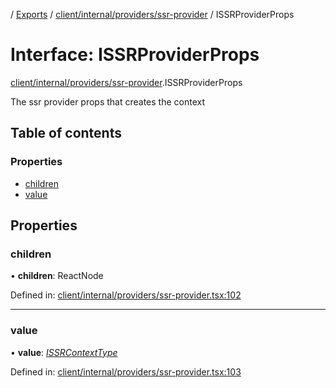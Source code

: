 [](../README.md) / [Exports](../modules.md) / [client/internal/providers/ssr-provider](../modules/client_internal_providers_ssr_provider.md) / ISSRProviderProps

# Interface: ISSRProviderProps

[client/internal/providers/ssr-provider](../modules/client_internal_providers_ssr_provider.md).ISSRProviderProps

The ssr provider props that creates the context

## Table of contents

### Properties

- [children](client_internal_providers_ssr_provider.issrproviderprops.md#children)
- [value](client_internal_providers_ssr_provider.issrproviderprops.md#value)

## Properties

### children

• **children**: ReactNode

Defined in: [client/internal/providers/ssr-provider.tsx:102](https://github.com/onzag/itemize/blob/0569bdf2/client/internal/providers/ssr-provider.tsx#L102)

___

### value

• **value**: [*ISSRContextType*](client_internal_providers_ssr_provider.issrcontexttype.md)

Defined in: [client/internal/providers/ssr-provider.tsx:103](https://github.com/onzag/itemize/blob/0569bdf2/client/internal/providers/ssr-provider.tsx#L103)
